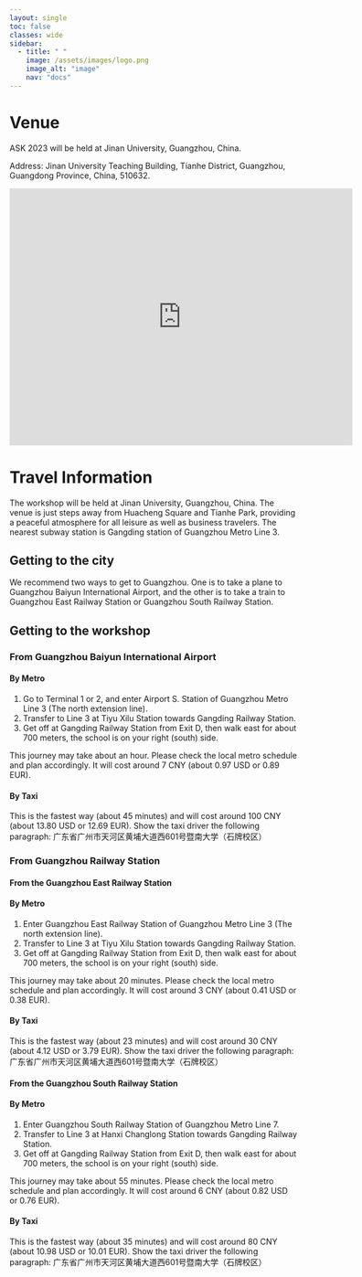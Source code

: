 ```yaml
---
layout: single
toc: false
classes: wide
sidebar:  
  - title: " "   
    image: /assets/images/logo.png
    image_alt: "image"
    nav: "docs"
---
```


# Venue
ASK 2023 will be held at Jinan University, Guangzhou, China.

Address: Jinan University Teaching Building, Tianhe District, Guangzhou, Guangdong Province, China, 510632.
<iframe src="https://www.google.com/maps/embed?pb=!1m18!1m12!1m3!1d14676.612710252562!2d113.32928841517109!3d23.128075662574126!2m3!1f0!2f0!3f0!3m2!1i1024!2i768!4f13.1!3m3!1m2!1s0x3402ffb26425db7f%3A0x84267ce375ce149d!2sJinan%20University!5e0!3m2!1sen!2ssg!4v1690263291313!5m2!1sen!2ssg" width="600" height="450" style="border:0;" allowfullscreen="" loading="lazy" referrerpolicy="no-referrer-when-downgrade"></iframe>

# Travel Information
The workshop will be held at Jinan University, Guangzhou, China. The venue is just steps away from Huacheng Square and Tianhe Park, providing a peaceful atmosphere for all leisure as well as business travelers. The nearest subway station is Gangding station of Guangzhou Metro Line 3.

## Getting to the city
We recommend two ways to get to Guangzhou. One is to take a plane to Guangzhou Baiyun International Airport, and the other is to take a train to Guangzhou East Railway Station or Guangzhou South Railway Station.

## Getting to the workshop
### From Guangzhou Baiyun International Airport
#### By Metro
1. Go to Terminal 1 or 2, and enter Airport S. Station of Guangzhou Metro Line 3 (The north extension line).
2. Transfer to Line 3 at Tiyu Xilu Station towards Gangding Railway Station.
3. Get off at Gangding Railway Station from Exit D, then walk east for about 700 meters, the school is on your right (south) side.

This journey may take about an hour. Please check the local metro schedule and plan accordingly. It will cost around 7 CNY (about 0.97 USD or 0.89 EUR).
#### By Taxi
This is the fastest way (about 45 minutes) and will cost around 100 CNY (about 13.80 USD or 12.69 EUR). Show the taxi driver the following paragraph: 广东省广州市天河区黄埔大道西601号暨南大学（石牌校区）
### From Guangzhou Railway Station
#### From the Guangzhou East Railway Station
#### By Metro
1. Enter Guangzhou East Railway Station of Guangzhou Metro Line 3 (The north extension line).
2. Transfer to Line 3 at Tiyu Xilu Station towards Gangding Railway Station.
3. Get off at Gangding Railway Station from Exit D, then walk east for about 700 meters, the school is on your right (south) side.

This journey may take about 20 minutes. Please check the local metro schedule and plan accordingly. It will cost around 3 CNY (about 0.41 USD or 0.38 EUR).
#### By Taxi
This is the fastest way (about 23 minutes) and will cost around 30 CNY (about 4.12 USD or 3.79 EUR). Show the taxi driver the following paragraph: 广东省广州市天河区黄埔大道西601号暨南大学（石牌校区）
#### From the Guangzhou South Railway Station
#### By Metro
1. Enter Guangzhou South Railway Station of Guangzhou Metro Line 7.
2. Transfer to Line 3 at Hanxi Changlong Station towards Gangding Railway Station.
3. Get off at Gangding Railway Station from Exit D, then walk east for about 700 meters, the school is on your right (south) side.

This journey may take about 55 minutes. Please check the local metro schedule and plan accordingly. It will cost around 6 CNY (about 0.82 USD or 0.76 EUR).
#### By Taxi
This is the fastest way (about 35 minutes) and will cost around 80 CNY (about 10.98 USD or 10.01 EUR). Show the taxi driver the following paragraph: 广东省广州市天河区黄埔大道西601号暨南大学（石牌校区）
<!--![Getting to Hyogo University](http://www.hyogo-dai.ac.jp/en/about/img/Access_img_01.png) -->

